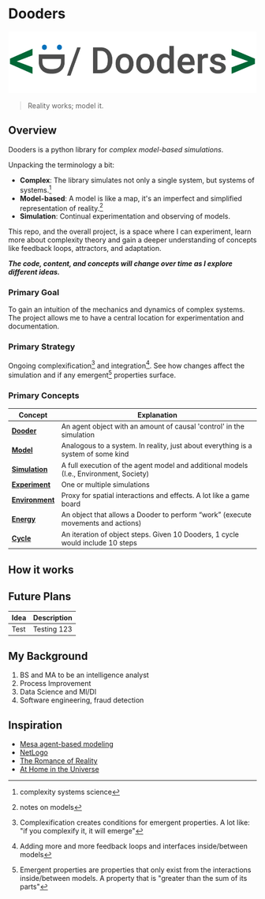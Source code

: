 
# Dooders

![dooders logo](./docs/dooder_logo.png)
  
> Reality works; model it.  

## Overview

Dooders is a python library for *complex model-based simulations*.  

Unpacking the terminology a bit:  

* **Complex**: The library simulates not only a single system, but systems of systems.[^1]  
* **Model-based**: A model is like a map, it's an imperfect and simplified representation of reality.[^2]  
* **Simulation**: Continual experimentation and observing of models.  

This repo, and the overall project, is a space where I can experiment, learn more about complexity theory and gain a deeper understanding of concepts like feedback loops, attractors, and adaptation.  

***The code, content, and concepts will change over time as I explore different ideas.***  


### Primary Goal

To gain an intuition of the mechanics and dynamics of complex systems. The project allows me to have a central location for experimentation and documentation.  

### Primary Strategy

Ongoing complexification[^3] and integration[^4]. See how changes affect the simulation and if any emergent[^5] properties surface.  

### Primary Concepts

| Concept                                | Explanation                                                                      |
| -------------------------------------- | -------------------------------------------------------------------------------- |
| [**Dooder**](docs/Dooder.md)           | An agent object with an amount of causal 'control' in the simulation             |
| [**Model**](docs/Model.md)             | Analogous to a system. In reality, just about everything is a system of some kind           |
| [**Simulation**](docs/Simulation.md)   | A full execution of the agent model and additional models (I.e., Environment, Society)    |
| [**Experiment**](docs/Experiment.md)   | One or multiple simulations                                                      |
| [**Environment**](docs/Environment.md) | Proxy for spatial interactions and effects. A lot like a game board              |
| [**Energy**](docs/Energy.md)           | An object that allows a Dooder to perform “work” (execute movements and actions) |
| [**Cycle**](docs/Cycle.md)             | An iteration of object steps. Given 10 Dooders, 1 cycle would include 10 steps   |
  
  
## How it works
  
  

## Future Plans

| Idea | Description |
| ---- | ----------- |
| Test | Testing 123 |

## My Background
  
1. BS and MA to be an intelligence analyst
2. Process Improvement
3. Data Science and Ml/Dl
4. Software engineering, fraud detection


## Inspiration

* [Mesa agent-based modeling](https://github.com/projectmesa/mesa)
* [NetLogo](https://github.com/NetLogo/NetLogo)
* [The Romance of Reality](https://www.amazon.com/Romance-Reality-Organizes-Consciousness-Complexity-ebook/dp/B09GW3G45J/ref=tmm_kin_swatch_0?_encoding=UTF8&qid=1661627602&sr=8-2)
* [At Home in the Universe](https://www.amazon.com/At-Home-Universe-Self-Organization-Complexity-ebook/dp/B004VEEO12/ref=tmm_kin_swatch_0?_encoding=UTF8&qid=1661627686&sr=8-1)

[^1]: complexity systems science  
[^2]: notes on models  
[^3]: Complexification creates conditions for emergent properties. A lot like: "if you complexify it, it will emerge"  
[^4]: Adding more and more feedback loops and interfaces inside/between models  
[^5]: Emergent properties are properties that only exist from the interactions inside/between models. A property that is "greater than the sum of its parts"  
